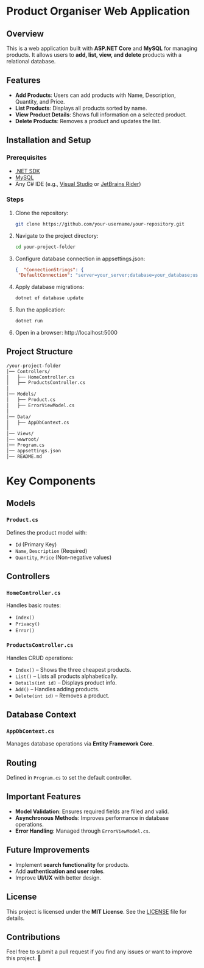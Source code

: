 # Product Organiser Web Application

## Overview

This is a web application built with **ASP.NET Core** and **MySQL** for managing products. It allows users to **add, list, view, and delete** products with a relational database.

## Features

- **Add Products**: Users can add products with Name, Description, Quantity, and Price.
- **List Products**: Displays all products sorted by name.
- **View Product Details**: Shows full information on a selected product.
- **Delete Products**: Removes a product and updates the list.

## Installation and Setup

### Prerequisites

- [.NET SDK](https://dotnet.microsoft.com/download)
- [MySQL](https://dev.mysql.com/downloads/)
- Any C# IDE (e.g., [Visual Studio](https://visualstudio.microsoft.com/) or [JetBrains Rider](https://www.jetbrains.com/rider/))

### Steps

1. Clone the repository:
   ```sh
   git clone https://github.com/your-username/your-repository.git
2. Navigate to the project directory:
   ```sh
   cd your-project-folder
3. Configure database connection in appsettings.json:
   ```json
   {  "ConnectionStrings": {
    "DefaultConnection": "server=your_server;database=your_database;user=your_user;password=your_password;"} }
4. Apply database migrations:
   ```sh
   dotnet ef database update
5. Run the application:
   ```sh
   dotnet run
6. Open in a browser: http://localhost:5000

## Project Structure
```bash
/your-project-folder
│── Controllers/
│   ├── HomeController.cs
│   ├── ProductsController.cs
│
│── Models/
│   ├── Product.cs
│   ├── ErrorViewModel.cs
│
│── Data/
│   ├── AppDbContext.cs
│
│── Views/
│── wwwroot/
│── Program.cs
│── appsettings.json
│── README.md
```
# Key Components

## Models

### `Product.cs`
Defines the product model with:
- `Id` (Primary Key)
- `Name`, `Description` (Required)
- `Quantity`, `Price` (Non-negative values)

## Controllers

### `HomeController.cs`
Handles basic routes:
- `Index()`
- `Privacy()`
- `Error()`

### `ProductsController.cs`
Handles CRUD operations:
- `Index()` – Shows the three cheapest products.
- `List()` – Lists all products alphabetically.
- `Details(int id)` – Displays product info.
- `Add()` – Handles adding products.
- `Delete(int id)` – Removes a product.

## Database Context

### `AppDbContext.cs`
Manages database operations via **Entity Framework Core**.

## Routing

Defined in `Program.cs` to set the default controller.

## Important Features

- **Model Validation**: Ensures required fields are filled and valid.
- **Asynchronous Methods**: Improves performance in database operations.
- **Error Handling**: Managed through `ErrorViewModel.cs`.

## Future Improvements

- Implement **search functionality** for products.
- Add **authentication and user roles**.
- Improve **UI/UX** with better design.

## License

This project is licensed under the **MIT License**. See the [LICENSE](LICENSE) file for details.

## Contributions

Feel free to submit a pull request if you find any issues or want to improve this project. 🚀


   
